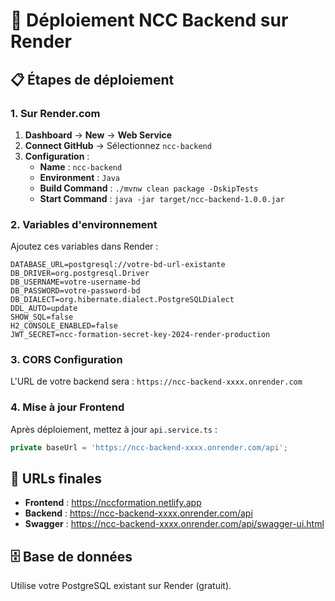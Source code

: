 # 🚀 Déploiement NCC Backend sur Render

## 📋 Étapes de déploiement

### 1. Sur Render.com
1. **Dashboard** → **New** → **Web Service**
2. **Connect GitHub** → Sélectionnez `ncc-backend`
3. **Configuration** :
   - **Name** : `ncc-backend`
   - **Environment** : `Java`
   - **Build Command** : `./mvnw clean package -DskipTests`
   - **Start Command** : `java -jar target/ncc-backend-1.0.0.jar`

### 2. Variables d'environnement
Ajoutez ces variables dans Render :

```
DATABASE_URL=postgresql://votre-bd-url-existante
DB_DRIVER=org.postgresql.Driver
DB_USERNAME=votre-username-bd
DB_PASSWORD=votre-password-bd
DB_DIALECT=org.hibernate.dialect.PostgreSQLDialect
DDL_AUTO=update
SHOW_SQL=false
H2_CONSOLE_ENABLED=false
JWT_SECRET=ncc-formation-secret-key-2024-render-production
```

### 3. CORS Configuration
L'URL de votre backend sera : `https://ncc-backend-xxxx.onrender.com`

### 4. Mise à jour Frontend
Après déploiement, mettez à jour `api.service.ts` :
```typescript
private baseUrl = 'https://ncc-backend-xxxx.onrender.com/api';
```

## 🔗 URLs finales
- **Frontend** : https://nccformation.netlify.app
- **Backend** : https://ncc-backend-xxxx.onrender.com/api
- **Swagger** : https://ncc-backend-xxxx.onrender.com/api/swagger-ui.html

## 🗄️ Base de données
Utilise votre PostgreSQL existant sur Render (gratuit).